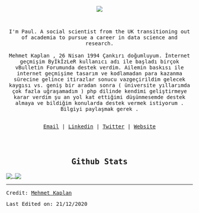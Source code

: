 </br></br>
<p align="center">
<img src="https://img.icons8.com/color/26/000000/github-2.png"/>
</p>

 </br>
<p align="center">
<samp>
I'm Paul. A social scientist from the UK transitioning out of academia to pursue a career in data science and research.
</samp>
</br></br>
<samp>
Mehmet Kaplan , 26 Nisan 1994 Çankırı doğumluyum. İnternet geçmişim ByİkİzLeR kullanıcı adı ile başladı birçok vBulletin Forumunda destek verdim. Ailemin baskısı ile internet geçmişime tasarım ve kodlamadan para kazanma sürecine gelince itirazlar sonucu vazgeçirildim gelecek kaygısı vs. geniş bir aradan sonra ( üniversite yıllarımda çok fazla uğraşamadım ) php dilinde kendimi geliştirmeye karar verdim şu an yol kat ettiğimi düşünmesemde destek almaya ve bildiğim konularda destek vermek istiyorum . Bilgiyi paylaşmak gerek .
</samp>
</br></br>
</p>
<samp>
<p align="center">
<a href="mailto:mehmetkpln18@gmail.com">Email</a> | <a href="https://www.linkedin.com/in/mehmetkpln18/">Linkedin</a> | <a href="https://twitter.com/mehmetkpln18">Twitter</a> | <a href="https://www.mehmetkaplan.net">Website</a>
</p>

<br/>
<br/>

<h2 align="center"><samp>Github Stats</samp></h2>

<a href="https://github.com/mehmetkpln18/github-readme-stats">
  <img align="center" src="https://github-stats-51zyiojh0.vercel.app/api?username=mehmetkpln18&bg_color=00000000&title_color=ff6e96&text_color=A5A5B6&hide_border=true&show_icons=false&count_private=true" />
</a>
<a href="https://github.com/github-readme-stats">
  <img align="center" src="https://github-stats-51zyiojh0.vercel.app/api/top-langs/?username=mehmetkpln18&bg_color=00000000&hide_border=true&title_color=ff6e96&text_color=A5A5B6&layout=compact" />
</a>

------
Credit: [Mehmet Kaplan](https://github.com/mehmetkpln18)

Last Edited on: 21/12/2020
